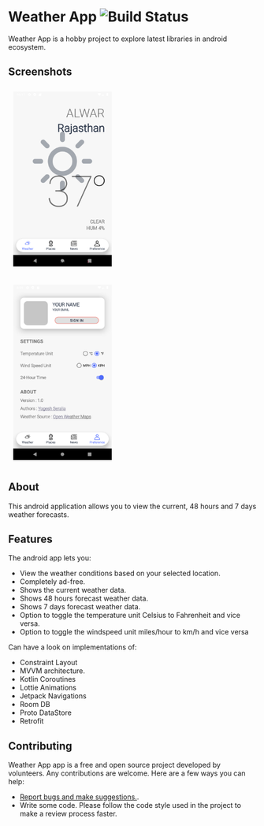 # Weather App ![Build Status](https://travis-ci.com/yogiseralia/WeatherApp.svg?branch=main)

Weather App is a hobby project to explore latest libraries in android ecosystem.

## Screenshots

[<img src="/readme/CurrentWeatherScreen.png"
width="200"
    hspace="10" vspace="10">](/readme/CurrentWeatherScreen.png)

[<img src="/readme/PreferencesScreen.png"
width="200"
    hspace="10" vspace="10">](/readme/PreferencesScreen.png)

## About

This android application allows you to view the current, 48 hours and 7 days weather forecasts.

## Features

The android app lets you:
- View the weather conditions based on your selected location.
- Completely ad-free.
- Shows the current weather data.
- Shows 48 hours forecast weather data.
- Shows 7 days forecast weather data.
- Option to toggle the temperature unit Celsius to Fahrenheit and vice versa.
- Option to toggle the windspeed unit miles/hour to km/h and vice versa

Can have a look on implementations of:
- Constraint Layout
- MVVM architecture.
- Kotlin Coroutines
- Lottie Animations
- Jetpack Navigations
- Room DB
- Proto DataStore
- Retrofit

## Contributing

Weather App app is a free and open source project developed by volunteers. Any contributions are welcome. Here are a few ways you can help:
 * [Report bugs and make suggestions.](https://github.com/yogiseralia/WeatherApp/issues).
 * Write some code. Please follow the code style used in the project to make a review process faster.